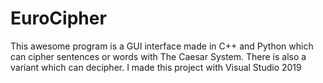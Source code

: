 # EuroCipher
This awesome program is a GUI interface made in C++ and Python which can cipher sentences or words with The Caesar System.
There is also a variant which can decipher.
I made this project with Visual Studio 2019
